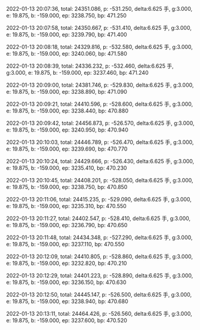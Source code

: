 2022-01-13 20:07:36, total: 24351.086, p: -531.250, delta:6.625 手, g:3.000, e: 19.875, b: -159.000, ep: 3238.750, bp: 471.250

2022-01-13 20:07:58, total: 24350.667, p: -531.410, delta:6.625 手, g:3.000, e: 19.875, b: -159.000, ep: 3239.790, bp: 471.400

2022-01-13 20:08:18, total: 24329.816, p: -532.580, delta:6.625 手, g:3.000, e: 19.875, b: -159.000, ep: 3240.060, bp: 471.580

2022-01-13 20:08:39, total: 24336.232, p: -532.460, delta:6.625 手, g:3.000, e: 19.875, b: -159.000, ep: 3237.460, bp: 471.240

2022-01-13 20:09:00, total: 24381.746, p: -529.830, delta:6.625 手, g:3.000, e: 19.875, b: -159.000, ep: 3238.890, bp: 471.090

2022-01-13 20:09:21, total: 24410.596, p: -528.600, delta:6.625 手, g:3.000, e: 19.875, b: -159.000, ep: 3238.440, bp: 470.880

2022-01-13 20:09:42, total: 24456.873, p: -526.570, delta:6.625 手, g:3.000, e: 19.875, b: -159.000, ep: 3240.950, bp: 470.940

2022-01-13 20:10:03, total: 24446.789, p: -526.470, delta:6.625 手, g:3.000, e: 19.875, b: -159.000, ep: 3239.690, bp: 470.770

2022-01-13 20:10:24, total: 24429.666, p: -526.430, delta:6.625 手, g:3.000, e: 19.875, b: -159.000, ep: 3235.410, bp: 470.230

2022-01-13 20:10:45, total: 24408.201, p: -528.050, delta:6.625 手, g:3.000, e: 19.875, b: -159.000, ep: 3238.750, bp: 470.850

2022-01-13 20:11:06, total: 24415.235, p: -529.090, delta:6.625 手, g:3.000, e: 19.875, b: -159.000, ep: 3235.310, bp: 470.550

2022-01-13 20:11:27, total: 24402.547, p: -528.410, delta:6.625 手, g:3.000, e: 19.875, b: -159.000, ep: 3236.790, bp: 470.650

2022-01-13 20:11:48, total: 24434.348, p: -527.290, delta:6.625 手, g:3.000, e: 19.875, b: -159.000, ep: 3237.110, bp: 470.550

2022-01-13 20:12:09, total: 24410.805, p: -528.860, delta:6.625 手, g:3.000, e: 19.875, b: -159.000, ep: 3232.820, bp: 470.210

2022-01-13 20:12:29, total: 24401.223, p: -528.890, delta:6.625 手, g:3.000, e: 19.875, b: -159.000, ep: 3236.150, bp: 470.630

2022-01-13 20:12:50, total: 24445.147, p: -526.500, delta:6.625 手, g:3.000, e: 19.875, b: -159.000, ep: 3238.940, bp: 470.680

2022-01-13 20:13:11, total: 24464.426, p: -526.560, delta:6.625 手, g:3.000, e: 19.875, b: -159.000, ep: 3237.600, bp: 470.520